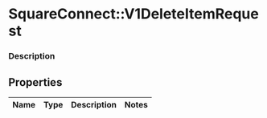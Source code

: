 # SquareConnect::V1DeleteItemRequest

### Description



## Properties
Name | Type | Description | Notes
------------ | ------------- | ------------- | -------------


